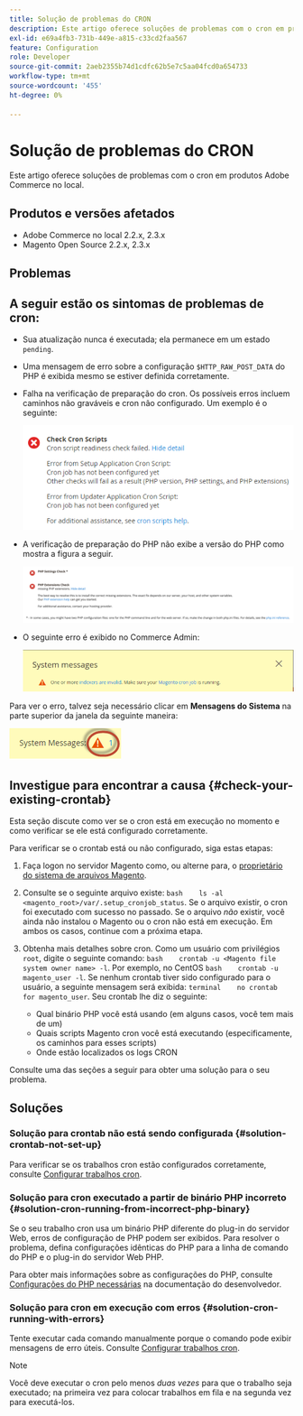 ```yaml
---
title: Solução de problemas do CRON
description: Este artigo oferece soluções de problemas com o cron em produtos Adobe Commerce no local.
exl-id: e69a4fb3-731b-449e-a815-c33cd2faa567
feature: Configuration
role: Developer
source-git-commit: 2aeb2355b74d1cdfc62b5e7c5aa04fcd0a654733
workflow-type: tm+mt
source-wordcount: '455'
ht-degree: 0%

---
```


# Solução de problemas do CRON

Este artigo oferece soluções de problemas com o cron em produtos Adobe Commerce no local.

## Produtos e versões afetados

* Adobe Commerce no local 2.2.x, 2.3.x
* Magento Open Source 2.2.x, 2.3.x

## Problemas

## A seguir estão os sintomas de problemas de cron:

* Sua atualização nunca é executada; ela permanece em um estado `pending`.
* Uma mensagem de erro sobre a configuração `$HTTP_RAW_POST_DATA` do PHP é exibida mesmo se estiver definida corretamente.
* Falha na verificação de preparação do cron. Os possíveis erros incluem caminhos não graváveis e cron não configurado. Um exemplo é o seguinte:

  ![upgr-tshoot-no-cron2.png](assets/upgr-tshoot-no-cron2.png)

* A verificação de preparação do PHP não exibe a versão do PHP como mostra a figura a seguir.

  ![Captura de tela_2019-08-29_at_1.36.08_PM.png](assets/Screen_Shot_2019-08-29_at_1.36.08_PM.png)

* O seguinte erro é exibido no Commerce Admin:

  ![compman-cron-not-running.png](assets/compman-cron-not-running.png)

Para ver o erro, talvez seja necessário clicar em **Mensagens do Sistema** na parte superior da janela da seguinte maneira:

![compman_sys-messages.png](assets/compman_sys-messages.png)

## Investigue para encontrar a causa {#check-your-existing-crontab}

Esta seção discute como ver se o cron está em execução no momento e como verificar se ele está configurado corretamente.

Para verificar se o crontab está ou não configurado, siga estas etapas:

1. Faça logon no servidor Magento como, ou alterne para, o [proprietário do sistema de arquivos Magento](https://experienceleague.adobe.com/en/docs/commerce-operations/installation-guide/prerequisites/file-system/overview).
1. Consulte se o seguinte arquivo existe:    `bash    ls -al <magento_root>/var/.setup_cronjob_status`. Se o arquivo existir, o cron foi executado com sucesso no passado. Se o arquivo *não* existir, você ainda não instalou o Magento ou o cron não está em execução. Em ambos os casos, continue com a próxima etapa.
1. Obtenha mais detalhes sobre cron. Como um usuário com privilégios `root`, digite o seguinte comando:    `bash    crontab -u <Magento file system owner name> -l`. Por exemplo, no CentOS `bash    crontab -u magento_user -l`.  Se nenhum crontab tiver sido configurado para o usuário, a seguinte mensagem será exibida:    `terminal    no crontab for magento_user`. Seu crontab lhe diz o seguinte:

   * Qual binário PHP você está usando (em alguns casos, você tem mais de um)
   * Quais scripts Magento cron você está executando (especificamente, os caminhos para esses scripts)
   * Onde estão localizados os logs CRON

Consulte uma das seções a seguir para obter uma solução para o seu problema.

## Soluções

### Solução para crontab não está sendo configurada {#solution-crontab-not-set-up}

Para verificar se os trabalhos cron estão configurados corretamente, consulte [Configurar trabalhos cron](https://experienceleague.adobe.com/en/docs/commerce-operations/installation-guide/next-steps/configuration).

### Solução para cron executado a partir de binário PHP incorreto {#solution-cron-running-from-incorrect-php-binary}

Se o seu trabalho cron usa um binário PHP diferente do plug-in do servidor Web, erros de configuração de PHP podem ser exibidos. Para resolver o problema, defina configurações idênticas do PHP para a linha de comando do PHP e o plug-in do servidor Web PHP.

Para obter mais informações sobre as configurações do PHP, consulte [Configurações do PHP necessárias](https://experienceleague.adobe.com/en/docs/commerce-operations/installation-guide/prerequisites/php-settings) na documentação do desenvolvedor.

### Solução para cron em execução com erros {#solution-cron-running-with-errors}

Tente executar cada comando manualmente porque o comando pode exibir mensagens de erro úteis. Consulte [Configurar trabalhos cron](https://experienceleague.adobe.com/en/docs/commerce-operations/installation-guide/next-steps/configuration).

>[!NOTE]
>
>Você deve executar o cron pelo menos *duas vezes* para que o trabalho seja executado; na primeira vez para colocar trabalhos em fila e na segunda vez para executá-los.
